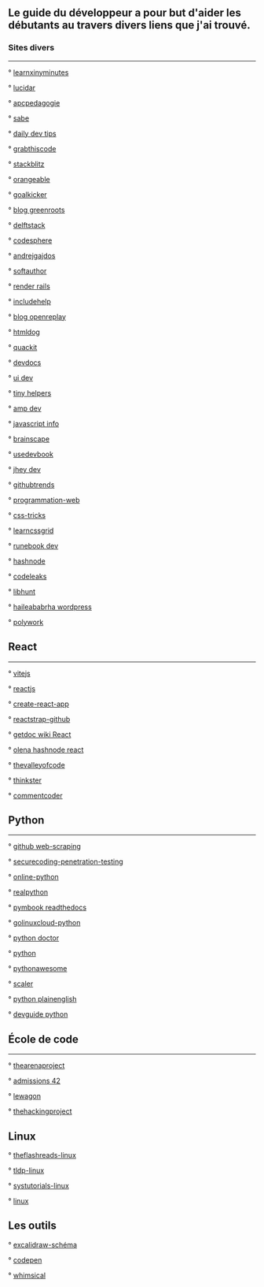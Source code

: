 

## Le guide du développeur a pour but d'aider les débutants au travers divers liens que j'ai trouvé.

### Sites divers
---------------

° [learnxinyminutes](https://learnxinyminutes.com/)

° [lucidar](https://lucidar.me/fr/)

° [apcpedagogie](https://apcpedagogie.com/cours-et-tutoriels/les_cours/cours-de-programmation/)

° [sabe](https://sabe.io/classes)

° [daily dev tips](https://daily-dev-tips.com/)

° [grabthiscode](https://grabthiscode.com/search-from)

° [stackblitz](https://stackblitz.com/)

° [orangeable](https://orangeable.com/css)

° [goalkicker](https://books.goalkicker.com/)

° [blog greenroots](https://blog.greenroots.info/)

° [delftstack](https://www.delftstack.com/fr/)

° [codesphere](https://codesphere.com/ide?variant=dark)

° [andrejgajdos](https://andrejgajdos.com/list-of-free-online-tools-for-front-end-web-development/)

° [softauthor](https://softauthor.com/)

° [render rails](https://render.com/docs/deploy-rails)

° [includehelp](https://www.includehelp.com/)

° [blog openreplay](https://blog.openreplay.com/)

° [htmldog](https://htmldog.com/guides/)

° [quackit](https://www.quackit.com/)

° [devdocs](https://devdocs.io/)

° [ui dev](https://ui.dev/blog)

° [tiny helpers](https://tiny-helpers.dev/)

° [amp dev](https://amp.dev/fr/documentation/templates/?format=websites)

° [javascript info](https://fr.javascript.info/)

° [brainscape](https://www.brainscape.com/)

° [usedevbook](https://www.usedevbook.com/)

° [jhey dev](https://jhey.dev/links/)

° [githubtrends](https://githubtrends.netlify.app/)

° [programmation-web](https://programmation-web.com/index.html)

° [css-tricks](https://css-tricks.com/)

° [learncssgrid](https://learncssgrid.com/)

° [runebook dev](https://runebook.dev/fr/docs/css/-index-)

° [hashnode](https://hashnode.com/explore)

° [codeleaks](https://www.codeleaks.io/)

° [libhunt](https://www.libhunt.com/)

° [haileababrha wordpress](https://haileababrha.wordpress.com/2016/12/06/most-commonly-used-git-commands/)

° [polywork](https://www.polywork.com/whitep4nth3r/collections/383)

## React
--------

°  [vitejs](https://vitejs.dev/guide/)

° [reactjs](https://fr.reactjs.org/)

° [create-react-app](https://create-react-app.dev/)

° [reactstrap-github](https://github.com/reactstrap)

° [getdoc wiki React](https://getdoc.wiki/Sp%C3%A9cial:Cat%C3%A9gories?from=React)

° [olena hashnode react](https://olena.hashnode.dev/series/react-and-styled-components)

° [thevalleyofcode](https://thevalleyofcode.com/react/)

° [thinkster](https://thinkster.io/tutorials/fundamentals-of-react-introduction)

° [commentcoder](https://www.commentcoder.com/apprendre-react/)

## Python
---------

° [github web-scraping](https://github.com/oxylabs/web-scraping-tutorials)

° [securecoding-penetration-testing](https://www.securecoding.com/blog/penetration-testing-python/)

° [online-python](https://www.online-python.com/)

° [realpython](https://realpython.com/)

° [pymbook readthedocs](https://pymbook.readthedocs.io/en/py3/)

° [golinuxcloud-python](https://www.golinuxcloud.com/python-multiline-comments/)

° [python doctor](https://python.doctor/)

° [python](https://www.python.org/)

° [pythonawesome](https://pythonawesome.com/)

° [scaler](https://www.scaler.com/topics/python/)

° [python plainenglish](https://python.plainenglish.io/)

° [devguide python](https://devguide.python.org/#)


## École de code
----------------

° [thearenaproject](https://www.thearenaproject.co/)

° [admissions 42](https://admissions.42.fr/users/sign_up)

° [lewagon](https://www.lewagon.com/fr)

° [thehackingproject](https://www.thehackingproject.org/)

## Linux 

° [theflashreads-linux](https://theflashreads.com/categories#linux)

° [tldp-linux](https://tldp.org/guides.html)

° [systutorials-linux](https://www.systutorials.com/)

° [linux](https://www.linux.com/)

## Les outils 

° [excalidraw-schéma](https://excalidraw.com/)

° [codepen](https://codepen.io/)

° [whimsical](https://whimsical.com/)

